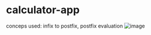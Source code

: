 # calculator-app
conceps used: infix to postfix, postfix evaluation
![image](https://user-images.githubusercontent.com/120710292/217238897-4c244d62-f4de-4de9-bfb4-756a6395f523.png)

